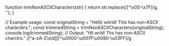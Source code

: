 function trimNonASCIICharacters(str) {
  return str.replace(/[^\x00-\x7F]/g, '');
}

// Example usage:
const originalString = "Héllö wörld! Thïs has non-ASCII charàctérs.";
const trimmedString = trimNonASCIICharacters(originalString);
console.log(trimmedString); // Output: "Hll wrld! Ths has non-ASCII charctrs."
/[^a-zA-Z\s\d]|[^\u0000-\u007F\u0080-\u03FF]/g
